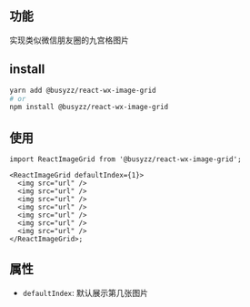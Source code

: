 ## 功能

实现类似微信朋友圈的九宫格图片

## install

```sh
yarn add @busyzz/react-wx-image-grid
# or
npm install @busyzz/react-wx-image-grid
```

## 使用

```tsx
import ReactImageGrid from '@busyzz/react-wx-image-grid';

<ReactImageGrid defaultIndex={1}>
  <img src="url" />
  <img src="url" />
  <img src="url" />
  <img src="url" />
  <img src="url" />
  <img src="url" />
  <img src="url" />
</ReactImageGrid>;
```

## 属性

- `defaultIndex`: 默认展示第几张图片
